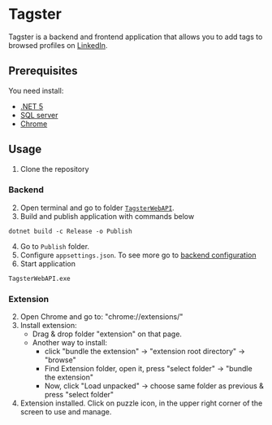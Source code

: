 # Tagster

Tagster is a backend and frontend application that allows you to add tags to browsed profiles on [LinkedIn](https://www.linkedin.com).

## Prerequisites

You need install:

- [.NET 5](https://dotnet.microsoft.com/download/dotnet/5.0)
- [SQL server](https://www.microsoft.com/pl-pl/sql-server/sql-server-downloads)
- [Chrome](https://www.google.com/chrome)

## Usage

1. Clone the repository

### Backend

2. Open terminal and go to folder [`TagsterWebAPI`](./TagsterWebAPI).
3. Build and publish application with commands below

```shell
dotnet build -c Release -o Publish
```

4. Go to `Publish` folder.
5. Configure `appsettings.json`. To see more go to [backend configuration](./TagsterWebAPI/README.md)
6. Start application

```shell
TagsterWebAPI.exe
```

### Extension

2. Open Chrome and go to: "chrome://extensions/"
3. Install extension:
   - Drag & drop folder "extension" on that page.
   - Another way to install:
     - click "bundle the extension" -> "extension root directory" -> "browse"
     - Find Extension folder, open it, press "select folder" -> "bundle the extension"
     - Now, click "Load unpacked" -> choose same folder as previous & press "select folder"
4. Extension installed. Click on puzzle icon, in the upper right corner of the screen to use and manage.
